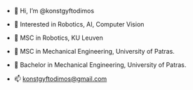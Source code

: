 - 👋 Hi, I’m @konstgyftodimos
- 👋 Interested in Robotics, AI, Computer Vision

- 💞️ MSC in Robotics, KU Leuven
- 🌱 MSC in Mechanical Engineering, University of Patras.
- 👀 Bachelor in Mechanical Engineering, University of Patras.

- 📫 konstgyftodimos@gmail.com


